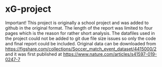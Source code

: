# xG-project
Important! This project is originally a school project and was added to github in the original format. The length of the report was limited to four pages which is the reason for rather short analysis.
The datafiles used in the project could not be added to git due file size issues so only the code and final report could be included.
Original data can be downloaded from https://figshare.com/collections/Soccer_match_event_dataset/4415000/2 and it was first published at https://www.nature.com/articles/s41597-019-0247-7

